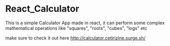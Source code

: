 # React_Calculator

This is a simple Calculator App made in react, it can perform some complex mathematical operations like "squares", "roots", "cubes", "logs" etc

make sure to check it out here http://calculator.cetirizine.surge.sh/
